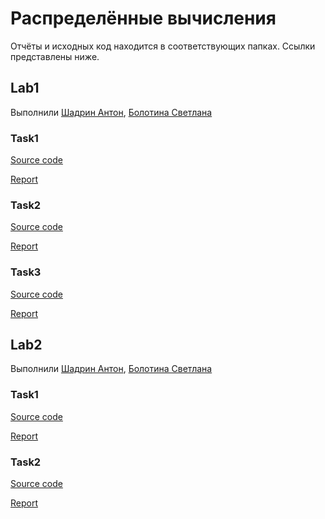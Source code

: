 # Распределённые вычисления

Отчёты и исходных код находится в соответствующих папках. Ссылки представлены ниже.

## Lab1
Выполнили [Шадрин Антон](https://github.com/AntonShadrinNN), [Болотина Светлана](https://github.com/Sveboo)
### Task1

[Source code](lab1/task1)

[Report](lab1/task1/README.md)

### Task2

[Source code](lab1/task2)

[Report](lab1/task2/README.md)

### Task3

[Source code](lab1/task3)

[Report](lab1/task3/README.md)

## Lab2
Выполнили [Шадрин Антон](https://github.com/AntonShadrinNN), [Болотина Светлана](https://github.com/Sveboo)
### Task1

[Source code](lab2/task1)

[Report](lab2/task1/README.md)

### Task2

[Source code](lab2/task2)

[Report](lab2/task2/README.md)
